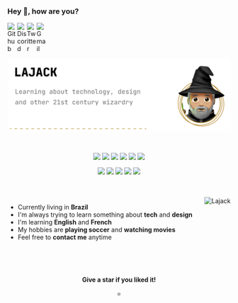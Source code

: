 ### Hey 👋, how are you?

<a href="https://github.com/Lajck/">
  <img align="left" alt="Github" width="22px" src="https://cdn.jsdelivr.net/npm/simple-icons@v3/icons/github.svg" />
</a>
<a href="https://discordapp.com/users/Lajack#1961">
  <img align="left" alt="Discord" width="22px" src="https://cdn.jsdelivr.net/npm/simple-icons@3.12.2/icons/discord.svg" />
</a>
<a href="https://twitter.com/_Lajack_ ">
  <img align="left" alt="Twitter" width="22px" src="https://cdn.jsdelivr.net/npm/simple-icons@3.12.2/icons/twitter.svg" />
</a>
<a href="mailto:luiz97rj@gmail.com">
  <img align="left" alt="Gmail" width="22px" src="https://cdn.jsdelivr.net/npm/simple-icons@3.12.2/icons/gmail.svg" />
</a>

<br />
<br />
<br />
<br />

![Lajack](https://github.com/Lajck/Lajck/blob/main/banner.png?raw=true)

<br />

<div align="center">
  

![](https://img.shields.io/badge/Lang-HTML5-informational?style=flat&logo=html5&logoColor=white&color=111111)
![](https://img.shields.io/badge/Lang-CSS3-informational?style=flat&logo=css3&logoColor=white&color=111111)
![](https://img.shields.io/badge/Lang-JavaScript-informational?style=flat&logo=javascript&logoColor=white&color=111111)
![](https://img.shields.io/badge/Framework-React-informational?style=flat&logo=react&logoColor=white&color=111111)
![](https://img.shields.io/badge/Lang-Markdown-informational?style=flat&logo=markdown&logoColor=white&color=111111)
![](https://img.shields.io/badge/Lang-Shell_Script-informational?style=flat&logo=gnu-bash&logoColor=white&color=111111)

![](https://img.shields.io/badge/OS-GNU/Linux-informational?style=flat&logo=linux&logoColor=white&color=111111)
![](https://img.shields.io/badge/Editor-NeoVim-informational?style=flat&logo=neovim&logoColor=white&color=111111)
![](https://img.shields.io/badge/Shell-Zsh-informational?style=flat&logo=gnu-bash&logoColor=white&color=111111)
![](https://img.shields.io/badge/UI-Figma-informational?style=flat&logo=figma&logoColor=white&color=111111)
![](https://img.shields.io/badge/Game_Engine-Godot-informational?style=flat&logo=godotengine&logoColor=white&color=111111)
  
</div>

<br />
<br />

<img align="right" src="https://github-readme-stats.vercel.app/api?username=Lajck&count_private=true&show_icons=true&title_color=B68C2F&icon_color=B68C2F&bg_color=FFFFFF" alt="Lajack" />

- Currently living in **Brazil**
- I'm always trying to learn something about **tech** and **design**
- I'm learning **English** and **French**
- My hobbies are **playing soccer** and **watching movies**
- Feel free to **contact me** anytime

<div align="center">

<br />
<br />
<br />

**Give a star if you liked it!**
  
⭐
  
</div>
